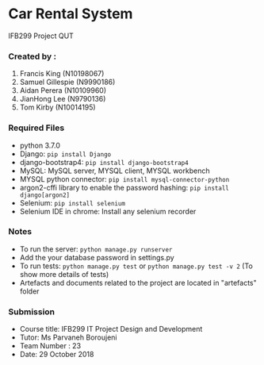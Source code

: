 
# Car Rental System 
 IFB299 Project 
 QUT

### Created by :
 1. Francis King (N10198067)
 2. Samuel Gillespie (N9990186)
 3. Aidan Perera (N10109960)
 4. JianHong Lee (N9790136)
 5. Tom Kirby (N10014195)

### Required Files
* python 3.7.0
* Django: `pip install Django`
* django-bootstrap4: `pip install django-bootstrap4`
* MySQL: MySQL server, MYSQL client, MYSQL workbench
* MYSQL python connector: `pip install mysql-connector-python`
* argon2-cffi library to enable the password hashing: `pip install django[argon2]`
* Selenium: `pip install selenium`
* Selenium IDE in chrome: Install any selenium recorder

### Notes
 - To run the server: `python manage.py runserver`
 - Add the your database password in settings.py
 - To run tests: `python manage.py test` or `python manage.py test -v 2` (To show more details of tests)
 - Artefacts and documents related to the project are located in "artefacts" folder

### Submission
- Course title: IFB299 IT Project Design and Development
- Tutor: Ms Parvaneh Boroujeni
- Team Number : 23
- Date: 29 October 2018
